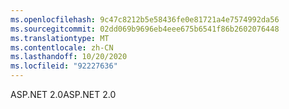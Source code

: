 ```yaml
---
ms.openlocfilehash: 9c47c8212b5e58436fe0e81721a4e7574992da56
ms.sourcegitcommit: 02dd069b9696eb4eee675b6541f86b2602076448
ms.translationtype: MT
ms.contentlocale: zh-CN
ms.lasthandoff: 10/20/2020
ms.locfileid: "92227636"
---
```

<span data-ttu-id="1e4df-101">ASP.NET 2.0</span><span class="sxs-lookup"><span data-stu-id="1e4df-101">ASP.NET 2.0</span></span>